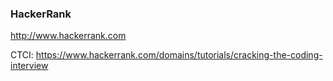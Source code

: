 ### HackerRank

http://www.hackerrank.com


CTCI: https://www.hackerrank.com/domains/tutorials/cracking-the-coding-interview
